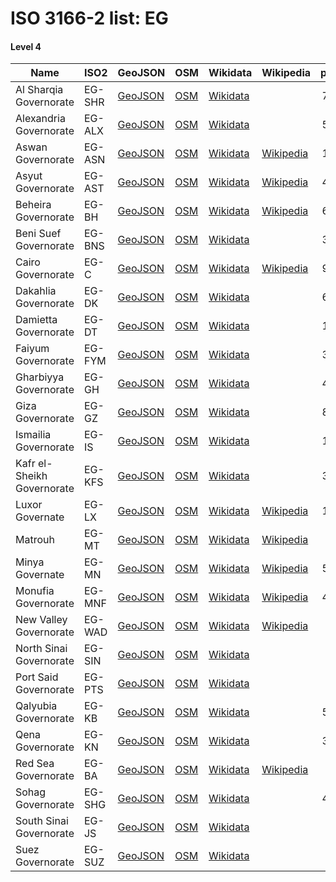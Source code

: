 # ISO 3166-2 list: EG


#### Level 4
Name | ISO2 | GeoJSON | OSM | Wikidata | Wikipedia | population 
--- | --- | --- | --- | --- | --- | --: 
Al Sharqia Governorate | EG-SHR | [GeoJSON](../../export/geojson/q8/iso2/EG/EG-SHR.geojson) | [OSM](https://www.openstreetmap.org/relation/4103407) | [Wikidata](https://www.wikidata.org/wiki/Q31074) |  | 7,163,824
Alexandria Governorate | EG-ALX | [GeoJSON](../../export/geojson/q8/iso2/EG/EG-ALX.geojson) | [OSM](https://www.openstreetmap.org/relation/3061846) | [Wikidata](https://www.wikidata.org/wiki/Q29943) |  | 5,163,750
Aswan Governorate | EG-ASN | [GeoJSON](../../export/geojson/q8/iso2/EG/EG-ASN.geojson) | [OSM](https://www.openstreetmap.org/relation/3061757) | [Wikidata](https://www.wikidata.org/wiki/Q29937) | [Wikipedia](http://en.wikipedia.org/wiki/ar%3A%D9%85%D8%AD%D8%A7%D9%81%D8%B8%D8%A9%20%D8%A3%D8%B3%D9%88%D8%A7%D9%86) | 1,473,975
Asyut Governorate | EG-AST | [GeoJSON](../../export/geojson/q8/iso2/EG/EG-AST.geojson) | [OSM](https://www.openstreetmap.org/relation/3726184) | [Wikidata](https://www.wikidata.org/wiki/Q29965) | [Wikipedia](http://en.wikipedia.org/wiki/ar%3A%D9%85%D8%AD%D8%A7%D9%81%D8%B8%D8%A9%20%D8%A3%D8%B3%D9%8A%D9%88%D8%B7) | 4,383,289
Beheira Governorate | EG-BH | [GeoJSON](../../export/geojson/q8/iso2/EG/EG-BH.geojson) | [OSM](https://www.openstreetmap.org/relation/3824513) | [Wikidata](https://www.wikidata.org/wiki/Q30630) | [Wikipedia](http://en.wikipedia.org/wiki/ar%3A%D9%85%D8%AD%D8%A7%D9%81%D8%B8%D8%A9%20%D8%A7%D9%84%D8%A8%D8%AD%D9%8A%D8%B1%D8%A9) | 6,171,613
Beni Suef Governorate | EG-BNS | [GeoJSON](../../export/geojson/q8/iso2/EG/EG-BNS.geojson) | [OSM](https://www.openstreetmap.org/relation/3726170) | [Wikidata](https://www.wikidata.org/wiki/Q30683) |  | 3,154,100
Cairo Governorate | EG-C | [GeoJSON](../../export/geojson/q8/iso2/EG/EG-C.geojson) | [OSM](https://www.openstreetmap.org/relation/4103336) | [Wikidata](https://www.wikidata.org/wiki/Q30805) | [Wikipedia](http://en.wikipedia.org/wiki/ar%3A%D9%85%D8%AD%D8%A7%D9%81%D8%B8%D8%A9%20%D8%A7%D9%84%D9%82%D8%A7%D9%87%D8%B1%D8%A9) | 9,539,673
Dakahlia Governorate | EG-DK | [GeoJSON](../../export/geojson/q8/iso2/EG/EG-DK.geojson) | [OSM](https://www.openstreetmap.org/relation/4103403) | [Wikidata](https://www.wikidata.org/wiki/Q31068) |  | 6,492,381
Damietta Governorate | EG-DT | [GeoJSON](../../export/geojson/q8/iso2/EG/EG-DT.geojson) | [OSM](https://www.openstreetmap.org/relation/4103404) | [Wikidata](https://www.wikidata.org/wiki/Q30644) |  | 1,496,765
Faiyum Governorate | EG-FYM | [GeoJSON](../../export/geojson/q8/iso2/EG/EG-FYM.geojson) | [OSM](https://www.openstreetmap.org/relation/3726124) | [Wikidata](https://www.wikidata.org/wiki/Q30656) |  | 3,596,954
Gharbiyya Governorate | EG-GH | [GeoJSON](../../export/geojson/q8/iso2/EG/EG-GH.geojson) | [OSM](https://www.openstreetmap.org/relation/3584607) | [Wikidata](https://www.wikidata.org/wiki/Q30835) |  | 4,999,633
Giza Governorate | EG-GZ | [GeoJSON](../../export/geojson/q8/iso2/EG/EG-GZ.geojson) | [OSM](https://www.openstreetmap.org/relation/3824206) | [Wikidata](https://www.wikidata.org/wiki/Q30832) |  | 8,632,021
Ismailia Governorate | EG-IS | [GeoJSON](../../export/geojson/q8/iso2/EG/EG-IS.geojson) | [OSM](https://www.openstreetmap.org/relation/3062184) | [Wikidata](https://www.wikidata.org/wiki/Q31067) |  | 1,303,993
Kafr el-Sheikh Governorate | EG-KFS | [GeoJSON](../../export/geojson/q8/iso2/EG/EG-KFS.geojson) | [OSM](https://www.openstreetmap.org/relation/4103405) | [Wikidata](https://www.wikidata.org/wiki/Q30946) |  | 3,362,185
Luxor Governate | EG-LX | [GeoJSON](../../export/geojson/q8/iso2/EG/EG-LX.geojson) | [OSM](https://www.openstreetmap.org/relation/3726211) | [Wikidata](https://www.wikidata.org/wiki/Q30797) | [Wikipedia](http://en.wikipedia.org/wiki/ar%3A%D9%85%D8%AD%D8%A7%D9%81%D8%B8%D8%A9%20%D8%A7%D9%84%D8%A3%D9%82%D8%B5%D8%B1) | 1,250,209
Matrouh | EG-MT | [GeoJSON](../../export/geojson/q8/iso2/EG/EG-MT.geojson) | [OSM](https://www.openstreetmap.org/relation/3061826) | [Wikidata](https://www.wikidata.org/wiki/Q30682) | [Wikipedia](http://en.wikipedia.org/wiki/ar%3A%D9%85%D8%AD%D8%A7%D9%81%D8%B8%D8%A9%20%D9%85%D8%B7%D8%B1%D9%88%D8%AD) | 425,624
Minya Governate | EG-MN | [GeoJSON](../../export/geojson/q8/iso2/EG/EG-MN.geojson) | [OSM](https://www.openstreetmap.org/relation/3726175) | [Wikidata](https://www.wikidata.org/wiki/Q30675) | [Wikipedia](http://en.wikipedia.org/wiki/ar%3A%D9%85%D8%AD%D8%A7%D9%81%D8%B8%D8%A9%20%D8%A7%D9%84%D9%85%D9%86%D9%8A%D8%A7) | 5,497,095
Monufia Governorate | EG-MNF | [GeoJSON](../../export/geojson/q8/iso2/EG/EG-MNF.geojson) | [OSM](https://www.openstreetmap.org/relation/3824207) | [Wikidata](https://www.wikidata.org/wiki/Q30786) | [Wikipedia](http://en.wikipedia.org/wiki/ar%3A%D9%85%D8%AD%D8%A7%D9%81%D8%B8%D8%A9%20%D8%A7%D9%84%D9%85%D9%86%D9%88%D9%81%D9%8A%D8%A9) | 4,301,601
New Valley Governorate | EG-WAD | [GeoJSON](../../export/geojson/q8/iso2/EG/EG-WAD.geojson) | [OSM](https://www.openstreetmap.org/relation/3061827) | [Wikidata](https://www.wikidata.org/wiki/Q30650) | [Wikipedia](http://en.wikipedia.org/wiki/ar%3A%D9%85%D8%AD%D8%A7%D9%81%D8%B8%D8%A9%20%D8%A7%D9%84%D9%88%D8%A7%D8%AF%D9%8A%20%D8%A7%D9%84%D8%AC%D8%AF%D9%8A%D8%AF) | 241,247
North Sinai Governorate | EG-SIN | [GeoJSON](../../export/geojson/q8/iso2/EG/EG-SIN.geojson) | [OSM](https://www.openstreetmap.org/relation/3060792) | [Wikidata](https://www.wikidata.org/wiki/Q30662) |  | 450,328
Port Said Governorate | EG-PTS | [GeoJSON](../../export/geojson/q8/iso2/EG/EG-PTS.geojson) | [OSM](https://www.openstreetmap.org/relation/4103406) | [Wikidata](https://www.wikidata.org/wiki/Q31079) |  | 749,371
Qalyubia Governorate | EG-KB | [GeoJSON](../../export/geojson/q8/iso2/EG/EG-KB.geojson) | [OSM](https://www.openstreetmap.org/relation/4103337) | [Wikidata](https://www.wikidata.org/wiki/Q31075) |  | 5,627,420
Qena Governorate | EG-KN | [GeoJSON](../../export/geojson/q8/iso2/EG/EG-KN.geojson) | [OSM](https://www.openstreetmap.org/relation/3726189) | [Wikidata](https://www.wikidata.org/wiki/Q31065) |  | 3,164,281
Red Sea Governorate | EG-BA | [GeoJSON](../../export/geojson/q8/iso2/EG/EG-BA.geojson) | [OSM](https://www.openstreetmap.org/relation/3061758) | [Wikidata](https://www.wikidata.org/wiki/Q30831) | [Wikipedia](http://en.wikipedia.org/wiki/ar%3A%D9%85%D8%AD%D8%A7%D9%81%D8%B8%D8%A9%20%D8%A7%D9%84%D8%A8%D8%AD%D8%B1%20%D8%A7%D9%84%D8%A3%D8%AD%D9%85%D8%B1) | 359,888
Sohag Governorate | EG-SHG | [GeoJSON](../../export/geojson/q8/iso2/EG/EG-SHG.geojson) | [OSM](https://www.openstreetmap.org/relation/3726186) | [Wikidata](https://www.wikidata.org/wiki/Q30669) |  | 4,967,409
South Sinai Governorate | EG-JS | [GeoJSON](../../export/geojson/q8/iso2/EG/EG-JS.geojson) | [OSM](https://www.openstreetmap.org/relation/3060793) | [Wikidata](https://www.wikidata.org/wiki/Q30815) |  | 102,018
Suez Governorate | EG-SUZ | [GeoJSON](../../export/geojson/q8/iso2/EG/EG-SUZ.geojson) | [OSM](https://www.openstreetmap.org/relation/3062185) | [Wikidata](https://www.wikidata.org/wiki/Q31070) |  | 728,180
